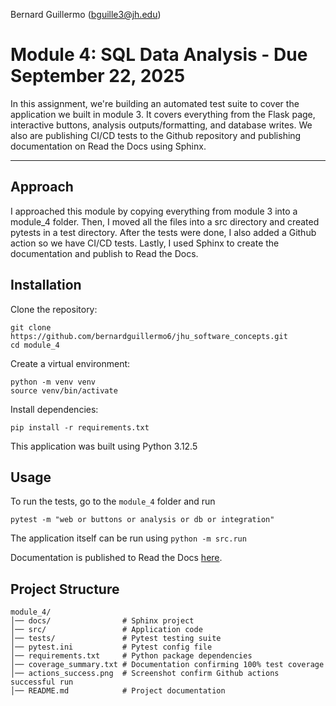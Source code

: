 Bernard Guillermo (bguille3@jh.edu)


# Module 4: SQL Data Analysis - Due September 22, 2025

In this assignment, we're building an automated test suite to cover the application we built in module 3. It covers everything from the Flask page, interactive buttons, analysis outputs/formatting, and database writes. We also are publishing CI/CD tests to the Github repository and publishing documentation on Read the Docs using Sphinx.

---

## Approach
I approached this module by copying everything from module 3 into a module_4 folder. Then, I moved all the files into a src directory and created pytests in a test directory. After the tests were done, I also added a Github action so we have CI/CD tests. Lastly, I used Sphinx to create the documentation and publish to Read the Docs.


## Installation

Clone the repository:
```
git clone https://github.com/bernardguillermo6/jhu_software_concepts.git
cd module_4
```

Create a virtual environment:
```
python -m venv venv
source venv/bin/activate
```

Install dependencies:
```
pip install -r requirements.txt
```
This application was built using Python 3.12.5

## Usage
To run the tests, go to the `module_4` folder and run
```
pytest -m "web or buttons or analysis or db or integration"
```
The application itself can be run using `python -m src.run`

Documentation is published to Read the Docs [here](https://jhu-software-concepts-bguillermo.readthedocs.io/en/latest/).

## Project Structure
```
module_4/
│── docs/                # Sphinx project
│── src/                 # Application code
│── tests/               # Pytest testing suite
│── pytest.ini           # Pytest config file
│── requirements.txt     # Python package dependencies
│── coverage_summary.txt # Documentation confirming 100% test coverage
│── actions_success.png  # Screenshot confirm Github actions successful run
│── README.md            # Project documentation
```



